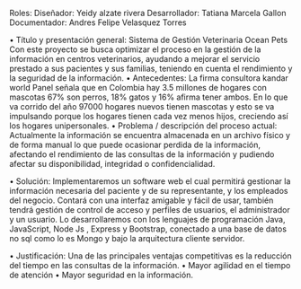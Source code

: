 Roles:
Diseñador: Yeidy alzate rivera
Desarrollador: Tatiana Marcela Gallon
Documentador: Andres Felipe Velasquez Torres

•	Título y presentación general: Sistema de Gestión Veterinaria Ocean Pets
Con este proyecto se busca optimizar el proceso en la gestión de la información en centros veterinarios, ayudando a mejorar el servicio prestado a sus pacientes y sus familias, teniendo en cuenta el rendimiento y la seguridad de la información. 
•	Antecedentes:
La firma consultora kandar world Panel señala que en Colombia hay 3.5 millones de hogares con mascotas 67% son perros, 18% gatos y 16% afirma tener ambos.
En lo que va corrido del año 97000 hogares nuevos tienen mascotas y esto se va impulsando porque los hogares tienen cada vez menos hijos, creciendo así los hogares unipersonales. 
•	Problema / descripción del proceso actual: Actualmente la información se encuentra almacenada en un archivo físico y de forma manual lo que puede ocasionar perdida de la información, afectando el rendimiento de las consultas de la información y pudiendo afectar su disponibilidad, integridad o confidencialidad.

•	Solución: Implementaremos un software web el cual permitirá gestionar la información necesaria del paciente y de su representante, y los empleados del negocio. Contará con una interfaz amigable y fácil de usar, también tendrá gestión de control de acceso y perfiles de usuarios, el administrador y un usuario.  Lo desarrollaremos con los lenguajes de programación Java, JavaScript, Node Js , Express y Bootstrap, conectado a una base de datos no sql como lo es Mongo y bajo la arquitectura cliente servidor. 

•	Justificación:  Una de las principales ventajas competitivas es la reducción del tiempo en las consultas de la información.
•	Mayor agilidad en el tiempo de atención 
•	Mayor seguridad en la información. 

